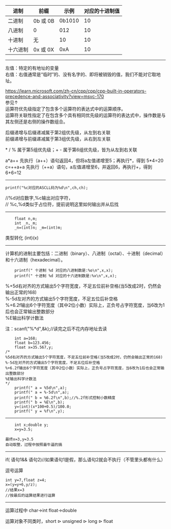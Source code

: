 <p>

|进制	  |前缀	   |示例	  |对应的十进制值|
|---------|--------|----------|---------|
|二进制   |0b 或 0B|	0b1010|	 10     |
|八进制   |0       |	012   |   10    |
|十进制	  |无	   |    10	  |   10    |
|十六进制 |0x 或 0X|   0xA    |	   10   |
<p>

***

<p>

左值：特定的有地址的变量<br>
右值：右值通常是“临时”的、没有名字的、即将被销毁的值，我们不能对它取地址。<br>




<a>https://learn.microsoft.com/zh-cn/cpp/cpp/cpp-built-in-operators-precedence-and-associativity?view=msvc-170<br>
参见↑<br>
运算符优先级指定了包含多个运算符的表达式中的运算顺序。 <br>
运算符关联性指定了在包含多个具有相同优先级的运算符的表达式中，操作数是与其左侧还是右侧的操作数组合。<br>


后缀递增与后缀递减属于第2组优先级，从左到右关联<br>
前缀递增与前缀递减属于第3组优先级，从右到左关联<br>

\* / % 属于第5组优先级；+ - 属于第6组优先级，皆为从左到右关联<br>


a\*a++ 先执行（a++）语句返回4，但将a左值递增至5；再执行\*，得到 5*4=20<br>
c=++a+a 先执行（++a）语句，a左值递增至6，并返回6，再执行+，得到6+6=12<br>
<p>

***


```
printf("%c对应的ASCLL码为%d\n",ch,ch);
```
<p>
//%d对应数字,%c输出对应字符，<br>
// %c,%d类似于占位符，提前说明这里如何输出并从后找
<p>

***
```
    float n,m;
    int _n,_m;
    _n=(int)n; _m=(int)m;
```
<p>
类型转化
(int)(x)
<p>

***

计算机的进制主要包括：二进制（binary）、八进制（octal）、十进制（decimal）和十六进制（hexadecimal）。<br>
```
    printf(" 十进制 %d 对应的八进制数是:%o\n",x,x);
    printf(" 十进制 %d 对应的十六进制数是:%x\n",x,x);
```


%+5d右对齐的方式输出5个字符宽度，不足五位前补空格(当5改成2时，仍然会输出正常的168)<br>
%-5d左对齐的方式输出5个字符宽度，不足五位后补空格<br>
%+6.2f输出6个字符宽度（其中2位小数）实际上，正负号占字符宽度，当6改为1后也会正常输出整数部分<br>
%E输出科学计数法<br>

注：scanf("%*d",&k);//读完之后不花内存地址去读

```
    int a=168;
    float b=123.456;
    float x=35.567,y;
/*
%5d右对齐的方式输出5个字符宽度，不足五位前补空格(当5改成2时，仍然会输出正常的168)
%-5d左对齐的方式输出5个字符宽度，不足五位后补空格
%+6.2f输出6个字符宽度（其中2位小数）实际上，正负号占字符宽度，当6改为1后也会正常输出整数部分
%E输出科学计数法
*/
    printf(" a = %5d\n",a);
    printf(" a = %-5d\n",a);
    printf(" b = %6.2f\n",b);//%.2f形式控制小数精度
    printf(" b = %E\n",b);
    y=(int)(x*100+0.5)/100.0;
    printf(" y = %f\n",y);
```


***
```
    int x;double y;
    x=y=3.5;
```
    最终x=3,y=3.5
    自动取整，过程中按照最牛逼的搞
    

***

<p>if( 语句1&& 语句2)//如果语句1是假，那么语句2就会不执行（不管里头都有什么）<br>

逗号运算<p>
```
int y=7,float z=4;
x=(y=y+6,y/z);
//结果x=3
//按最后的运算结果进行运算
```
***

运算过程中
char->int
float->double

运算对象不同类时，short $\rhd$ unsigned $\rhd$ long $\rhd$ float

